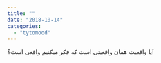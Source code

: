 ```yaml
---
title: ""
date: "2018-10-14"
categories: 
  - "tytomood"
---
```


آیا واقعیت همان واقعیتی است که فکر میکنیم واقعی است؟
